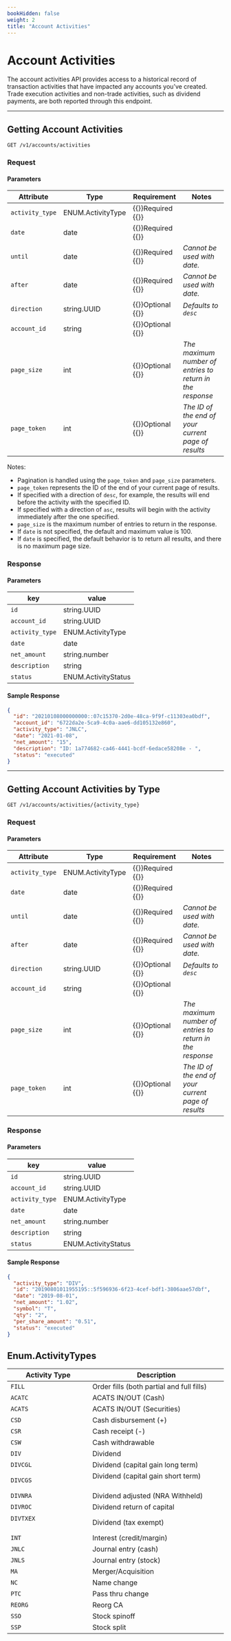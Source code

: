 ```yaml
---
bookHidden: false
weight: 2
title: "Account Activities"
---
```


# Account Activities

The account activities API provides access to a historical record of transaction activities that have impacted any accounts you’ve created. Trade execution activities and non-trade activities, such as dividend payments, are both reported through this endpoint.

---

## Getting Account Activities

`GET /v1/accounts/activities`

### Request

#### Parameters

| Attribute       | Type              | Requirement                           | Notes                                                     |
| --------------- | ----------------- | ------------------------------------- | --------------------------------------------------------- |
| `activity_type` | ENUM.ActivityType | {{<hint danger>}}Required {{</hint>}} |                                                           |
| `date`          | date              | {{<hint danger>}}Required {{</hint>}} |                                                           |
| `until`         | date              | {{<hint danger>}}Required {{</hint>}} | _Cannot be used with date._                               |
| `after`         | date              | {{<hint danger>}}Required {{</hint>}} | _Cannot be used with date._                               |
| `direction`     | string.UUID       | {{<hint info>}}Optional {{</hint>}}   | _Defaults to `desc`_                                      |
| `account_id`    | string            | {{<hint info>}}Optional {{</hint>}}   |                                                           |
| `page_size`     | int               | {{<hint info>}}Optional {{</hint>}}   | _The maximum number of entries to return in the response_ |
| `page_token`    | int               | {{<hint info>}}Optional {{</hint>}}   | _The ID of the end of your current page of results_       |

Notes:

- Pagination is handled using the `page_token` and `page_size` parameters.
- `page_token` represents the ID of the end of your current page of results.
- If specified with a direction of `desc`, for example, the results will end before the activity with the specified ID.
- If specified with a direction of `asc`, results will begin with the activity immediately after the one specified.
- `page_size` is the maximum number of entries to return in the response.
- If `date` is not specified, the default and maximum value is 100.
- If `date` is specified, the default behavior is to return all results, and there is no maximum page size.

### Response

#### Parameters

| key             | value               |
| --------------- | ------------------- |
| `id`            | string.UUID         |
| `account_id`    | string.UUID         |
| `activity_type` | ENUM.ActivityType   |
| `date`          | date                |
| `net_amount`    | string.number       |
| `description`   | string              |
| `status`        | ENUM.ActivityStatus |

#### Sample Response

```json
{
  "id": "20210108000000000::07c15370-2d0e-48ca-9f9f-c11303ea0bdf",
  "account_id": "6722da2e-5ca9-4c0a-aae6-dd105132e860",
  "activity_type": "JNLC",
  "date": "2021-01-08",
  "net_amount": "15",
  "description": "ID: 1a774682-ca46-4441-bcdf-6edace58208e - ",
  "status": "executed"
}
```

---

## Getting Account Activities by Type

`GET /v1/accounts/activities/{activity_type}`

### Request

#### Parameters

| Attribute       | Type              | Requirement                           | Notes                                                     |
| --------------- | ----------------- | ------------------------------------- | --------------------------------------------------------- |
| `activity_type` | ENUM.ActivityType | {{<hint danger>}}Required {{</hint>}} |                                                           |
| `date`          | date              | {{<hint danger>}}Required {{</hint>}} |                                                           |
| `until`         | date              | {{<hint danger>}}Required {{</hint>}} | _Cannot be used with date._                               |
| `after`         | date              | {{<hint danger>}}Required {{</hint>}} | _Cannot be used with date._                               |
| `direction`     | string.UUID       | {{<hint info>}}Optional {{</hint>}}   | _Defaults to `desc`_                                      |
| `account_id`    | string            | {{<hint info>}}Optional {{</hint>}}   |                                                           |
| `page_size`     | int               | {{<hint info>}}Optional {{</hint>}}   | _The maximum number of entries to return in the response_ |
| `page_token`    | int               | {{<hint info>}}Optional {{</hint>}}   | _The ID of the end of your current page of results_       |

### Response

#### Parameters

| key             | value               |
| --------------- | ------------------- |
| `id`            | string.UUID         |
| `account_id`    | string.UUID         |
| `activity_type` | ENUM.ActivityType   |
| `date`          | date                |
| `net_amount`    | string.number       |
| `description`   | string              |
| `status`        | ENUM.ActivityStatus |

#### Sample Response

```json
{
  "activity_type": "DIV",
  "id": "20190801011955195::5f596936-6f23-4cef-bdf1-3806aae57dbf",
  "date": "2019-08-01",
  "net_amount": "1.02",
  "symbol": "T",
  "qty": "2",
  "per_share_amount": "0.51",
  "status": "executed"
}
```

## Enum.ActivityTypes

| Activity Type                                                                                                                                                             | Description                                                                                                                                                     |
| ------------------------------------------------------------------------------------------------------------------------------------------------------------------------- | --------------------------------------------------------------------------------------------------------------------------------------------------------------- |
| `FILL`                                                                                                                                                                    | Order fills (both partial and full fills)                                                                                                                       |
| `ACATC`                                                                                                                                                                   | ACATS IN/OUT (Cash)                                                                                                                                             |
| `ACATS`                                                                                                                                                                   | ACATS IN/OUT (Securities)                                                                                                                                       |
| `CSD`                                                                                                                                                                     | Cash disbursement (+)                                                                                                                                           |
| `CSR`                                                                                                                                                                     | Cash receipt (-)                                                                                                                                                |
| `CSW`                                                                                                                                                                     | Cash withdrawable                                                                                                                                               |
| `DIV`                                                                                                                                                                     | Dividend                                                                                                                                                        |
| `DIVCGL`                                                                                                                                                                  | Dividend (capital gain long term)                                                                                                                               |
| `DIVCGS`                                                                                                                                                                  | Dividend (capital gain short term) &nbsp; &nbsp; &nbsp; &nbsp; &nbsp; &nbsp;&nbsp; &nbsp; &nbsp; &nbsp; &nbsp; &nbsp; &nbsp; &nbsp; &nbsp; &nbsp; &nbsp; &nbsp; |
| `DIVNRA`                                                                                                                                                                  | Dividend adjusted (NRA Withheld)                                                                                                                                |
| `DIVROC`                                                                                                                                                                  | Dividend return of capital                                                                                                                                      |
| `DIVTXEX`&nbsp; &nbsp; &nbsp; &nbsp; &nbsp; &nbsp; &nbsp; &nbsp; &nbsp; &nbsp; &nbsp; &nbsp; &nbsp; &nbsp; &nbsp; &nbsp; &nbsp; &nbsp; &nbsp; &nbsp; &nbsp; &nbsp; &nbsp; | Dividend (tax exempt)                                                                                                                                           |
| `INT`                                                                                                                                                                     | Interest (credit/margin)                                                                                                                                        |
| `JNLC`                                                                                                                                                                    | Journal entry (cash)                                                                                                                                            |
| `JNLS`                                                                                                                                                                    | Journal entry (stock)                                                                                                                                           |
| `MA`                                                                                                                                                                      | Merger/Acquisition                                                                                                                                              |
| `NC`                                                                                                                                                                      | Name change                                                                                                                                                     |
| `PTC`                                                                                                                                                                     | Pass thru change                                                                                                                                                |
| `REORG`                                                                                                                                                                   | Reorg CA                                                                                                                                                        |
| `SSO`                                                                                                                                                                     | Stock spinoff                                                                                                                                                   |
| `SSP`                                                                                                                                                                     | Stock split                                                                                                                                                     |

&nbsp;
